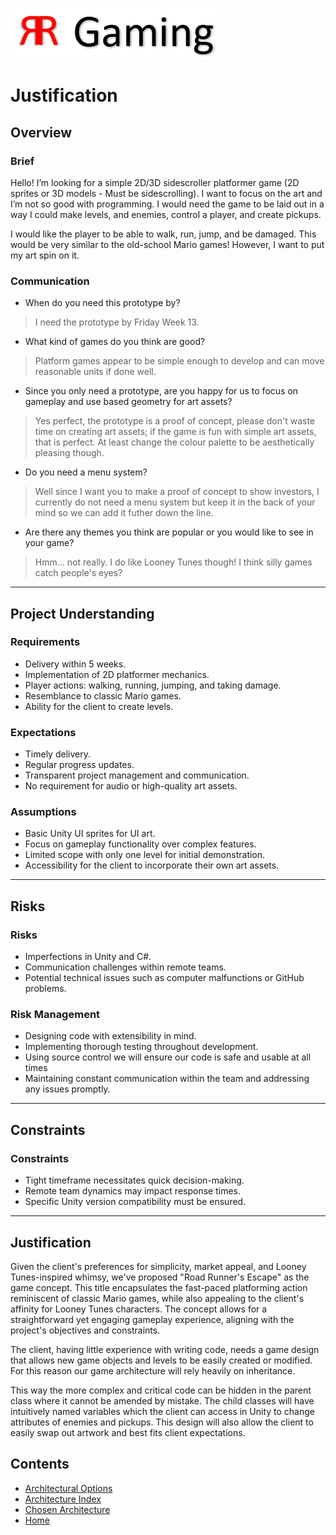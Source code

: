 ![alt text](Logo.png)

# Justification
[//]: # (This section is an example of justifying your design and development decisions.)

## Overview

### Brief
[//]: # (What was the client's brief?)
Hello! I’m looking for a simple 2D/3D sidescroller platformer game (2D sprites or 3D models - Must be sidescrolling). I want to focus on the art and I’m not so good with programming. I would need the game to be laid out in a way I could make levels, and enemies, control a player, and create pickups. 

I would like the player to be able to walk, run, jump, and be damaged. This would be very similar to the old-school Mario games! However, I want to put my art spin on it.


### Communication
* When do you need this prototype by?
> I need the prototype by Friday Week 13.

* What kind of games do you think are good?
> Platform games appear to be simple enough to develop and can move reasonable units if done well.

* Since you only need a prototype, are you happy for us to focus on gameplay and use based geometry for art assets?
> Yes perfect, the prototype is a proof of concept, please don't waste time on creating art assets; if the game is fun with simple art assets, that is perfect. At least change the colour palette to be aesthetically pleasing though.

* Do you need a menu system?
> Well since I want you to make a proof of concept to show investors, I currently do not need a menu system but keep it in the back of your mind so we can add it futher down the line.

* Are there any themes you think are popular or you would like to see in your game?
> Hmm... not really. I do like Looney Tunes though! I think silly games catch people's eyes?

---

## Project Understanding

### Requirements
[//]: # (What are the requirements of the finished project?)
* Delivery within 5 weeks.
* Implementation of 2D platformer mechanics.
* Player actions: walking, running, jumping, and taking damage.
* Resemblance to classic Mario games.
* Ability for the client to create levels.

### Expectations
[//]: # (What are the client's expectations?)
* Timely delivery.
* Regular progress updates.
* Transparent project management and communication.
* No requirement for audio or high-quality art assets.

### Assumptions
[//]: # (What are you assuming based on client responses)
* Basic Unity UI sprites for UI art.
* Focus on gameplay functionality over complex features.
* Limited scope with only one level for initial demonstration.
* Accessibility for the client to incorporate their own art assets.

---
## Risks

### Risks
[//]: # (What are the risks of this project)
* Imperfections in Unity and C#.
* Communication challenges within remote teams.
* Potential technical issues such as computer malfunctions or GitHub problems.

### Risk Management
[//]: # (How are you managing the mentioned risks)
* Designing code with extensibility in mind.
* Implementing thorough testing throughout development.
* Using source control we will ensure our code is safe and usable at all times
* Maintaining constant communication within the team and addressing any issues promptly.

---

## Constraints

### Constraints
[//]: # (What are the constraints of this project)
* Tight timeframe necessitates quick decision-making.
* Remote team dynamics may impact response times.
* Specific Unity version compatibility must be ensured.

---

## Justification
Given the client's preferences for simplicity, market appeal, and Looney Tunes-inspired whimsy, we've proposed "Road Runner's Escape" as the game concept. This title encapsulates the fast-paced platforming action reminiscent of classic Mario games, while also appealing to the client's affinity for Looney Tunes characters. The concept allows for a straightforward yet engaging gameplay experience, aligning with the project's objectives and constraints.

The client, having little experience with writing code, needs a game design that allows new game objects and levels to be easily created or modified. For this reason our game architecture will rely heavily on inheritance. 

This way the more complex and critical code can be hidden in the parent class where it cannot be amended by mistake. The child classes will have intuitively named variables which the client can access in Unity to change attributes of enemies and pickups. This design will also allow the client to easily swap out artwork and best fits client expectations.

## Contents
[//]: # (You need to populate these pages, they are part of your grades)
* [Architectural Options](../Architecture/options.md)
* [Architecture Index](../Architecture/index.md)
* [Chosen Architecture](../Architecture/architecture.md)
* [Home](../README.md)